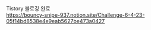 
Tistory 블로깅 완료  
https://bouncy-snipe-937.notion.site/Challenge-6-4-23-05f14bd8538e4e9eab5627be473a0427
